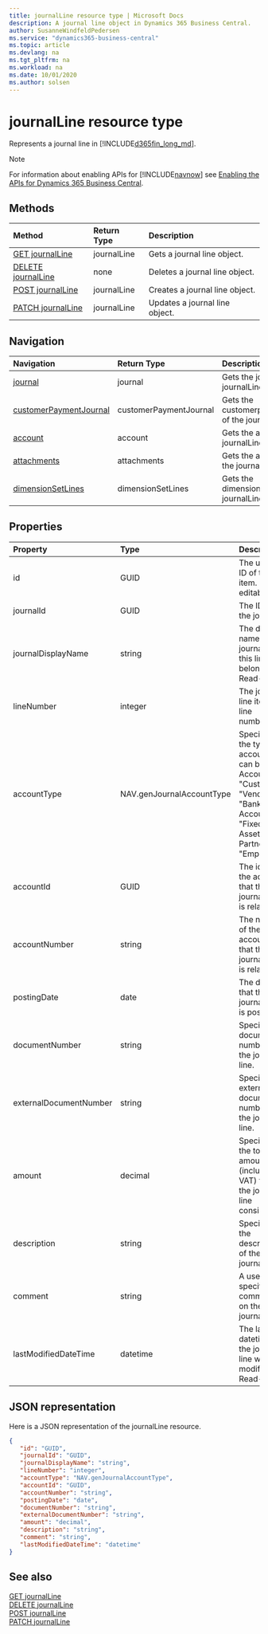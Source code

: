 ```yaml
---
title: journalLine resource type | Microsoft Docs
description: A journal line object in Dynamics 365 Business Central.
author: SusanneWindfeldPedersen
ms.service: "dynamics365-business-central"
ms.topic: article
ms.devlang: na
ms.tgt_pltfrm: na
ms.workload: na
ms.date: 10/01/2020
ms.author: solsen
---
```


# journalLine resource type
Represents a journal line in [!INCLUDE[d365fin_long_md](../../includes/d365fin_long_md.md)].

> [!NOTE]  
> For information about enabling APIs for [!INCLUDE[navnow](../../includes/navnow_md.md)] see [Enabling the APIs for Dynamics 365 Business Central](../enabling-apis-for-dynamics-nav.md).

## Methods
| Method | Return Type|Description |
|:--------------------|:-----------|:-------------------------|
|[GET journalLine](../api/dynamics_journalLine_Get.md)|journalLine|Gets a journal line object.|
|[DELETE journalLine](../api/dynamics_journalLine_Delete.md)|none|Deletes a journal line object.|
|[POST journalLine](../api/dynamics_journalLine_Create.md)|journalLine|Creates a journal line object.|
|[PATCH journalLine](../api/dynamics_journalLine_Update.md)|journalLine|Updates a journal line object.|




## Navigation

| Navigation |Return Type| Description |    
|:----------|:----------|:-----------------|
|[journal](../resources/dynamics_journal.md)|journal |Gets the journal of the journalLine.|
|[customerPaymentJournal](../resources/dynamics_customerpaymentjournal.md)|customerPaymentJournal |Gets the customerpaymentjournal of the journalLine.|
|[account](../resources/dynamics_account.md)|account |Gets the account of the journalLine.|
|[attachments](../resources/dynamics_attachments.md)|attachments |Gets the attachments of the journalLine.|
|[dimensionSetLines](../resources/dynamics_dimensionsetlines.md)|dimensionSetLines |Gets the dimensionsetlines of the journalLine.|


## Properties

| Property           | Type   |Description     |
|:-------------------|:-------|:---------------|
|id|GUID|The unique ID of the item. Non-editable.|
|journalId|GUID|The ID of the journal.|
|journalDisplayName|string|The display name of the journal that this line belongs to. Read-Only.|
|lineNumber|integer|The journal line item line number.|
|accountType|NAV.genJournalAccountType|Specifies the type of account. It can be "G/L Account", "Customer", "Vendor", "Bank Account", "Fixed Asset", "IC Partner" or "Employee".|
|accountId|GUID|The id of the account that the journal line is related to. |
|accountNumber|string|The number of the account that the journal line is related to. |
|postingDate|date|The date that the journal line   is posted.|
|documentNumber|string|Specifies a document number for the journal line.|
|externalDocumentNumber|string|Specifies an external document number for the journal line.|
|amount|decimal|Specifies the total amount (including VAT) that the journal line consists of.|
|description|string|Specifies the description of the journal line.|
|comment|string|A user specified comment on the journal line.|
|lastModifiedDateTime|datetime|The last datetime the journal line was modified. Read-Only.|


## JSON representation

Here is a JSON representation of the journalLine resource.


```json
{
   "id": "GUID",
   "journalId": "GUID",
   "journalDisplayName": "string",
   "lineNumber": "integer",
   "accountType": "NAV.genJournalAccountType",
   "accountId": "GUID",
   "accountNumber": "string",
   "postingDate": "date",
   "documentNumber": "string",
   "externalDocumentNumber": "string",
   "amount": "decimal",
   "description": "string",
   "comment": "string",
   "lastModifiedDateTime": "datetime"
}
```
## See also

[GET journalLine](../api/dynamics_journalLine_Get.md)   
[DELETE journalLine](../api/dynamics_journalLine_Delete.md)   
[POST journalLine](../api/dynamics_journalLine_Create.md)   
[PATCH journalLine](../api/dynamics_journalLine_Update.md)   

